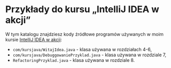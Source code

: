 # Przykłady do kursu „IntelliJ IDEA w akcji”

W tym katalogu znajdziesz kody źródłowe programów używanych w moim kursie [IntelliJ IDEA w akcji](https://kursjava.com/intellij-idea-w-akcji/):

* `com/kursjava/WitajIdea.java` - klasa używana w rozdziałach 4-6,
* `com/kursjava/DebuggowaniePrzyklad.java` - klasa używana w rozdziale 7,
* `RefactoringPrzyklad.java` - klasa używana w rozdziale 8.